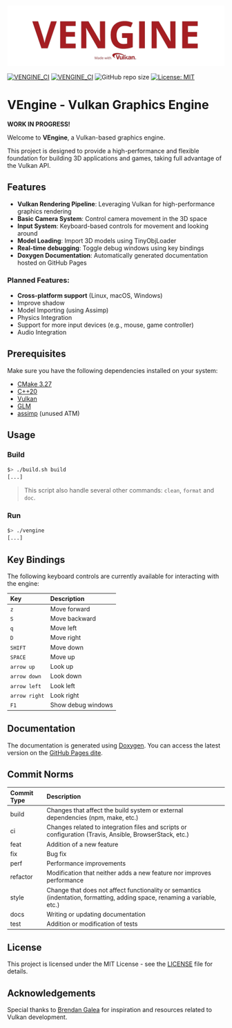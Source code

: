 ![VENGINE_LOGO](https://raw.githubusercontent.com/bobis33/VEngine/main/assets/logo.png)

[![VENGINE_CI](https://github.com/bobis33/VEngine/actions/workflows/check-compilation.yml/badge.svg)](https://github.com/bobis33/VEngine/actions/workflows/check-compilation.yml)
[![VENGINE_CI](https://github.com/bobis33/VEngine/actions/workflows/update-adocumentation.yml/badge.svg)](https://github.com/bobis33/VEngine/actions/workflows/update-documentation.yml)
![GitHub repo size](https://img.shields.io/github/repo-size/bobis33/VEngine)
[![License: MIT](https://img.shields.io/badge/License-MIT-blue.svg)](https://github.com/bobis33/VEngine/blob/main/LICENSE)


# VEngine - Vulkan Graphics Engine

**WORK IN PROGRESS!**

Welcome to **VEngine**, a Vulkan-based graphics engine.

This project is designed to provide a high-performance and flexible foundation for building 3D applications and games, 
taking full advantage of the Vulkan API.


## Features

- **Vulkan Rendering Pipeline**: Leveraging Vulkan for high-performance graphics rendering
- **Basic Camera System**: Control camera movement in the 3D space
- **Input System**: Keyboard-based controls for movement and looking around
- **Model Loading**: Import 3D models using TinyObjLoader
- **Real-time debugging**: Toggle debug windows using key bindings
- **Doxygen Documentation**: Automatically generated documentation hosted on GitHub Pages


### Planned Features:

- **Cross-platform support** (Linux, macOS, Windows)
- Improve shadow
- Model Importing (using Assimp)
- Physics Integration
- Support for more input devices (e.g., mouse, game controller)
- Audio Integration


## Prerequisites

Make sure you have the following dependencies installed on your system:

- [CMake 3.27](https://cmake.org/)
- [C++20](https://en.cppreference.com/w/cpp/20)
- [Vulkan](https://www.vulkan.org/)
- [GLM](https://github.com/g-truc/glm)
- [assimp](https://www.assimp.org/) (unused ATM)


## Usage

### Build

```bash
$> ./build.sh build
[...]
```
> This script also handle several other commands: `clean`, `format` and `doc`.


### Run

```bash
$> ./vengine
[...]
```


## Key Bindings

The following keyboard controls are currently available for interacting with the engine:

| Key           | Description                                                                 |
|:--------------|:----------------------------------------------------------------------------|
| `z`           | Move forward                                                                |
| `S`           | Move backward                                                               |
| `q`           | Move left                                                                   |
| `D`           | Move right                                                                  |
| `SHIFT`       | Move down                                                                   |
| `SPACE`       | Move up                                                                     |
| `arrow up`    | Look up                                                                     |
| `arrow down`  | Look down                                                                   |
| `arrow left`  | Look left                                                                   |
| `arrow right` | Look right                                                                  |
| `F1`          | Show debug windows                                                          |


## Documentation

The documentation is generated using [Doxygen](https://www.doxygen.nl/index.html).
You can access the latest version on the [GitHub Pages dite](https://bobis33.github.io/VEngine/).


## Commit Norms

| Commit Type | Description                                                                                                               |
|:------------|:--------------------------------------------------------------------------------------------------------------------------|
| build       | Changes that affect the build system or external dependencies (npm, make, etc.)                                           |
| ci          | Changes related to integration files and scripts or configuration (Travis, Ansible, BrowserStack, etc.)                   |
| feat        | Addition of a new feature                                                                                                 |
| fix         | Bug fix                                                                                                                   |
| perf        | Performance improvements                                                                                                  |
| refactor    | Modification that neither adds a new feature nor improves performance                                                     |
| style       | Change that does not affect functionality or semantics (indentation, formatting, adding space, renaming a variable, etc.) |
| docs        | Writing or updating documentation                                                                                         |
| test        | Addition or modification of tests                                                                                         |


## License

This project is licensed under the MIT License - see the [LICENSE](https://github.com/bobis33/VEngine/blob/main/LICENSE) file for details.


## Acknowledgements

Special thanks to [Brendan Galea](https://github.com/blurrypiano/littleVulkanEngine) for inspiration and resources related to Vulkan development.
